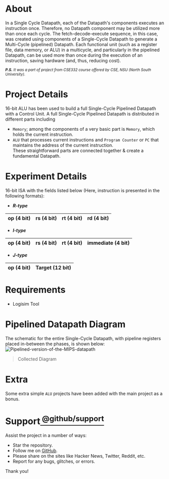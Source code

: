 # About
In a Single Cycle Datapath, each of the Datapath's components executes an instruction once. Therefore, no Datapath component may be utilized more than once each cycle. The fetch-decode-execute sequence, in this case, was created using components of a Single-Cycle Datapath to generate a Multi-Cycle (pipelined) Datapath. Each functional unit (such as a register file, data memory, or ALU) in a multicycle, and particularly in the pipelined Datapath, can be used more than once during the execution of an instruction, saving hardware (and, thus, reducing cost).<br/>

<sub> ****P.S.*** It was a part of project from CSE332 course offered by CSE, NSU (North South University).*<sub/>
# Project Details
16-bit ALU has been used to build a full Single-Cycle Pipelined Datapath with a Control Unit. A full Single-Cycle Pipelined Datapath is distributed in different parts including <br/>
- `Memory`; among the components of a very basic part is `Memory`, which holds the current instruction.
- `ALU` that processes current instructions and `Program Counter` or `PC` that maintains the address of the current instruction.<br/>
These straightforward parts are connected together & create a fundamental Datapath.
# Experiment Details
16-bit ISA with the fields listed below (Here, instruction is presented in the following formats):<br/>
- **_R-type_**<br/>

| op (4 bit)  | rs (4 bit)  | rt (4 bit)  | rd (4 bit)  |
| ----------- | ----------- | ----------- | ----------- |
- **_I-type_**<br/>

| op (4 bit)  | rs (4 bit)  | rt (4 bit)  | immediate (4 bit)  |
| ----------- | ----------- | ----------- | ------------------ |
- **_J-type_**<br/>

| op (4 bit)  | Target (12 bit)  | 
| ----------- | ---------------- | 

# Requirements
- Logisim Tool
# Pipelined Datapath Diagram
The schematic for the entire Single-Cycle Datapath, with pipeline registers placed in-between the phases, is shown below:<br/>
![Pipelined-version-of-the-MIPS-datapath](https://user-images.githubusercontent.com/66734379/189549236-6077a273-8347-4b39-86fb-42450b547222.png)<br/>
> Collected Diagram
# Extra
Some extra simple `ALU` projects have been added with the main project as a bonus.
# Support[<sup> @github/support <sup/>](https://support.github.com/)
Assist the project in a number of ways:
- Star the repository.
- Follow me on [GitHub](https://github.com/HR-Fahim).
- Please share on the sites like Hacker News, Twitter, Reddit, etc.
- Report for any bugs, glitches, or errors.<br />

Thank you!
